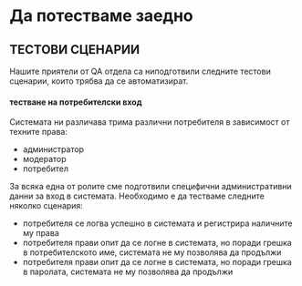 # Да потестваме заедно

## ТЕСТОВИ СЦЕНАРИИ

Нашите приятели от QA отдела са ниподготвили следните тестови сценарии, които трябва да се автоматизират. 

#### тестване на потребителски вход
Системата ни различава трима различни потребителя в зависимост от техните права:
- администратор 
- модератор
- потребител

За всяка една от ролите сме подготвили специфични административни данни за вход в системата. Необходимо е да тестваме следните няколко сценария:
- потребителя се логва успешно в системата и регистрира наличните му права
- потребителя прави опит да се логне в системата, но поради грешка в потребителското име, системата не му позволява да продължи
- потребителя прави опит да се логне в системата, но поради грешка в паролата, системата не му позволява да продължи
